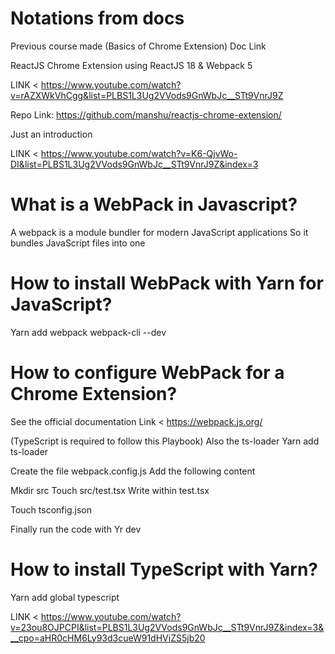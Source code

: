 # Notations from docs

Previous course made (Basics of Chrome Extension)
Doc Link

ReactJS Chrome Extension using ReactJS 18 & Webpack 5

LINK < https://www.youtube.com/watch?v=rAZXWkVhCgg&list=PLBS1L3Ug2VVods9GnWbJc__STt9VnrJ9Z

Repo Link: https://github.com/manshu/reactjs-chrome-extension/

Just an introduction

LINK < https://www.youtube.com/watch?v=K6-QjvWo-DI&list=PLBS1L3Ug2VVods9GnWbJc__STt9VnrJ9Z&index=3

# What is a WebPack in Javascript?

A webpack is a module bundler for modern JavaScript applications
So it bundles JavaScript files into one

# How to install WebPack with Yarn for JavaScript?

Yarn add webpack webpack-cli --dev

# How to configure WebPack for a Chrome Extension?

See the official documentation
Link < https://webpack.js.org/

(TypeScript is required to follow this Playbook)
Also the ts-loader
Yarn add ts-loader

Create the file webpack.config.js
Add the following content

Mkdir src
Touch src/test.tsx
Write within test.tsx

Touch tsconfig.json

Finally run the code with
Yr dev

# How to install TypeScript with Yarn?

Yarn add global typescript

LINK < https://www.youtube.com/watch?v=23ou8OJPCPI&list=PLBS1L3Ug2VVods9GnWbJc__STt9VnrJ9Z&index=3&__cpo=aHR0cHM6Ly93d3cueW91dHViZS5jb20
